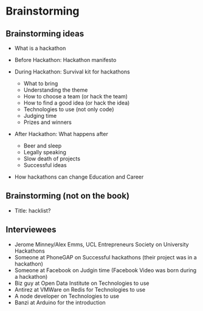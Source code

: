 # Brainstorming

## Brainstorming ideas

- What is a hackathon
- Before Hackathon: Hackathon manifesto
- During Hackathon: Survival kit for hackathons
  - What to bring
  - Understanding the theme
  - How to choose a team (or hack the team)
  - How to find a good idea (or hack the idea)
  - Technologies to use (not only code)
  - Judging time
  - Prizes and winners

- After Hackathon: What happens after
  - Beer and sleep
  - Legally speaking
  - Slow death of projects
  - Successful ideas

- How hackathons can change Education and Career

## Brainstorming (not on the book)

- Title: hacklist?

## Interviewees

- Jerome Minney/Alex Emms, UCL Entrepreneurs Society on University Hackathons
- Someone at PhoneGAP on Successful hackathons (their project was in a hackathon)
- Someone at Facebook on Judgin time (Facebook Video was born during a hackathon)
- Biz guy at Open Data Institute on Technologies to use
- Antirez at VMWare on Redis for Technologies to use
- A node developer on Technologies to use
- Banzi at Arduino for the introduction
